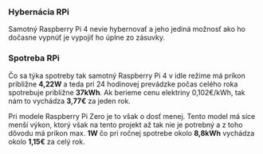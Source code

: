 ### Hybernácia RPi
Samotný Raspberry Pi 4 nevie hybernovať a jeho jediná možnosť ako ho dočasne vypnúť je vypojiť ho úplne zo zásuvky.

### Spotreba RPi
Čo sa týka spotreby tak samotný Raspberry Pi 4 v idle režime má príkon približne **4,22W** a teda pri 24 hodinovej prevádzke počas celého roka spotrebuje približne **37kWh**. Ak berieme cenu elektriny 0,102€/kWh, tak nám to vychádza **3,77€** za jeden rok.

Pri modele Raspberry Pi Zero je to však o dosť menej. Tento model má síce menší výkon, ktorý však na tento projekt až tak nie je potrebný a z toho dôvodu má príkon max. **1W** čo pri ročnej spotrebe okolo **8,8kWh** vychádza okolo **1,15€** za celý rok.



